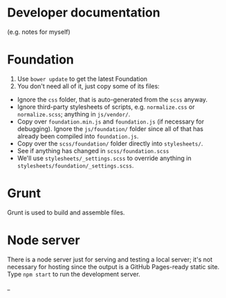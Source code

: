 Developer documentation
=======================

(e.g. notes for myself)

# Foundation

1. Use `bower update` to get the latest Foundation
2. You don't need all of it, just copy some of its files:

* Ignore the `css` folder, that is auto-generated from the `scss` anyway.
* Ignore third-party stylesheets of scripts, e.g. `normalize.css` or `normalize.scss`; anything in `js/vendor/`.
* Copy over `foundation.min.js` and `foundation.js` (if necessary for debugging). Ignore the `js/foundation/` folder since all of that has already been compiled into `foundation.js`.
* Copy over the `scss/foundation/` folder directly into `stylesheets/`.
* See if anything has changed in `scss/foundation.scss`
* We'll use `stylesheets/_settings.scss` to override anything in `stylesheets/foundation/_settings.scss`.

# Grunt

Grunt is used to build and assemble files.

# Node server

There is a node server just for serving and testing a local server; it's not necessary for hosting since the output is a GitHub Pages-ready static site. Type `npm start` to run the development server.

_
